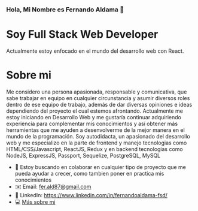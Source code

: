 ### Hola, Mi Nombre es Fernando Aldama 👋

# Soy Full Stack Web Developer

Actualmente estoy enfocado en el mundo del desarrollo web con React.

# Sobre mi

Me considero una persona apasionada, responsable y comunicativa, que sabe trabajar en equipo en cualquier circunstancia y asumir diversos roles dentro de ese equipo de trabajo, además de dar diversas opiniones e ideas dependiendo del proyecto el cual estemos afrontando.
Actualmente me estoy iniciando en Desarrollo Web y me gustaría
continuar adquiriendo experiencia para complementar mis conocimientos
y así obtener más herramientas que me ayuden a desenvolverme de la
mejor manera en el mundo de la programación.
Soy autodidacta, un apasionado del desarrollo web y me especializo en
la parte de frontend y manejo tecnologias como
HTML/CSS/Javascript, ReactJS, Redux
y en backend tecnologias como
NodeJS, ExpressJS, Passport, Sequelize, PostgreSQL, MySQL

- 🔎 Estoy buscando en colaborar en cualquier tipo de proyecto que me pueda ayudar a crecer, como tambien poner en practica mis conocimientos
- ✉️ Email: fer.ald87@gmail.com
- 🔗 LinkedIn: https://www.linkedin.com/in/fernandoaldama-fsd/
- 💻 [Más sobre mi](https://www.tecnovate.com.py/FerAldama)

